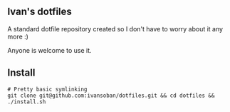 Ivan's dotfiles
---------------

A standard dotfile repository created so I don't have to worry about it any more :)

Anyone is welcome to use it.

Install
-------

```
# Pretty basic symlinking
git clone git@github.com:ivansoban/dotfiles.git && cd dotfiles && ./install.sh
```
